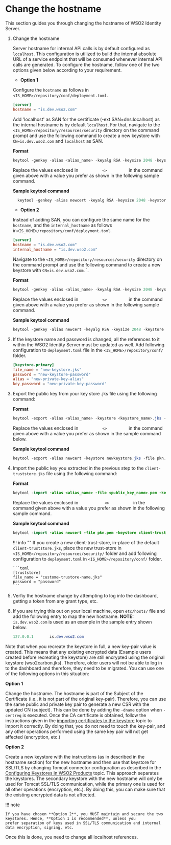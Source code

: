 # Change the hostname

This section guides you through changing the hostname of WSO2 Identity Server.

1.  Change the hostname 
    
    Server hostname for internal API calls is by default configured as `localhost`. This configuration is utilized 
    to build the internal absolute URL of a service endpoint that will be consumed whenever internal API calls are generated. To configure the hostname, follow one of the two options given below
    according to your requirement.

    - **Option 1**

    Configure the `hostname` as follows in `<IS_HOME>/repository/conf/deployment.toml`.

    ``` toml
    [server]
    hostname = "is.dev.wso2.com"
    ```
    
    Add 'localhost' as SAN for the certificate (-ext SAN=dns:localhost) as the internal hostname is by default 
    `localhost`. For that, navigate to the `<IS_HOME>/repository/resources/security` directory on the command prompt 
    and use the following command to create a new keystore with `CN=is.dev.wso2.com` and `localhost` as SAN.

    **Format**

    ``` java
    keytool -genkey -alias <alias_name> -keyalg RSA -keysize 2048 -keystore <keystore_name>.jks -dname "CN=<hostname>, OU=<organizational_unit>,O=<organization>,L=<Locality>,S=<State/province>,C=<country_code>" -storepass <keystore_password> -keypass <confirm_keystore_password> -ext SAN=dns:localhost
    ```

    Replace the values enclosed in `           <>          ` in the
    command given above with a value you prefer as shown in the following sample
    command.

    **Sample keytool command**

    ``` java
      keytool -genkey -alias newcert -keyalg RSA -keysize 2048 -keystore newkeystore.jks -dname "CN=is.dev.wso2.com, OU=Is,O=Wso2,L=SL,S=WS,C=LK" -storepass mypassword -keypass mypassword -ext SAN=dns:localhost
    ```
    
    - **Option 2**

    Instead of adding SAN, you can configure the same name for the `hostname`, and 
    the `internal_hostname` as follows in`<IS_HOME>/repository/conf/deployment.toml`.

    ``` toml
    [server]
    hostname = "is.dev.wso2.com"
    internal_hostname = "is.dev.wso2.com"
    ``` 

    Navigate to the `<IS_HOME>/repository/resources/security` directory on the command prompt and
    use the following command to create a new keystore with `CN=is.dev.wso2.com`.        `.

    **Format**

    ``` java
    keytool -genkey -alias <alias_name> -keyalg RSA -keysize 2048 -keystore <keystore_name>.jks -dname "CN=<hostname>, OU=<organizational_unit>,O=<organization>,L=<Locality>,S=<State/province>,C=<country_code>" -storepass <keystore_password> -keypass <confirm_keystore_password>
    ```

    Replace the values enclosed in `           <>          ` in the
    command given above with a value you prefer as shown in the following sample
    command.

    **Sample keytool command**

    ``` java
    keytool -genkey -alias newcert -keyalg RSA -keysize 2048 -keystore newkeystore.jks -dname "CN=is.dev.wso2.com, OU=Is,O=Wso2,L=SL,S=WS,C=LK" -storepass mypassword -keypass mypassword
    ```

2.  If the keystore name and password is changed, all the references to
    it within the WSO2 Identity Server must be updated as well. Add
    following configuration to `deployment.toml` file in the
    `<IS_HOME>/repository/conf/` folder.

    ``` toml
    [keystore.primary]
    file_name = "new-keystore.jks"
    password = "new-keystore-password"
    alias = "new-private-key-alias"
    key_password = "new-private-key-password"
    ```

3.  Export the public key from your key store .jks file using the
    following command:

    **Format**

    ``` java
    keytool -export -alias <alias_name> -keystore <keystore_name>.jks -file <public_key_name>.pem
    ```

    Replace the values enclosed in `           <>          ` in the
    command given above with a value you prefer as shown in the sample
    command below.

    **Sample keytool command**

    ``` java
    keytool -export -alias newcert -keystore newkeystore.jks -file pkn.pem
    ```

4.  Import the public key you extracted in the previous step to the `
    client-truststore.jks ` file using the following command: 

    **Format**

    ``` java
    keytool -import -alias <alias_name> -file <public_key_name>.pem -keystore client-truststore.jks -storepass <keystore_password>
    ```

    Replace the values enclosed in `            <>           ` in the
    command given above with a value you prefer as shown in the following sample
    command.

    **Sample keytool command**

    ``` java
    keytool -import -alias newcert -file pkn.pem -keystore client-truststore.jks -storepass wso2carbon
    ```

    !!! info ""
        If you create a new client-trust-store, in-place of the
        default `client-truststore.jks`, place the new trust-store in
        `<IS_HOME>/repository/resources/security/` folder and add following
        configuration to `deployment.toml` in `<IS_HOME>/repository/conf/`
        folder. 
        
        ```toml
        [truststore]
        file_name = "custome-trustore-name.jks" 
        password = "password" 
        ```
    

5.  Verfiy the hostname change by attempting to log into the dashboard,
    getting a token from any grant type, etc.

6.  If you are trying this out on your local machine, open `etc/hosts/`
    file and add the following entry to map the new hostname. **NOTE:**
    `is.dev.wso2.com` is used as an example in the sample entry shown
    below.

    ``` java
    127.0.0.1       is.dev.wso2.com
    ```

Note that when you recreate the keystore in full, a new key-pair value
is created. This means that any existing encrypted data (Example
users created before recreating the keystore) are still encrypted
using the original keystore (wso2carbon.jks). Therefore, older
users will not be able to log in to the dashboard and therefore, they need to be migrated.
You can use one of the following options in this situation:

**Option 1**

Change the hostname. The hostname is part of the Subject of the
Certificate (i.e., it is not part of the original key-pair). Therefore,
you can use the same public and private key pair to generate a new CSR
with the updated CN (subject). This can be done by adding the `-dname`
option when `-certreq` is executed. Once the CA certificate is obtained,
follow the instructions given in the [importing certificates to the
keystore](../../../deploy/security/create-new-keystores/#step-2-import-certificates-to-the-keystore) topic to import it correctly. By doing that, you do
not need to touch the key-pair, and any other operations performed using
the same key pair will not get affected (encryption, etc.)

**Option 2**

Create a new keystore with the instructions (as in described in the
hostname section) for the new hostname and then use that keystore for
SSL/TLS by changing Tomcat connector configuration as described in the
[Configuring Keystores in WSO2 Products](../../../deploy/security/configure-keystores-in-wso2-products/) topic. This approach
separates the keystores. The secondary keystore with the new hostname
will only be used for Tomcat SSL/TLS communication, while the primary
one is used for all other operations (encryption, etc.). By doing this,
you can make sure that the existing encrypted data is not affected.

!!! note
    
    If you have chosen **Option 2**, you MUST maintain and secure the two
    keystores. Hence, **Option 1 is recommended**, unless you
    prefer separation of keys used in SSL/TLS communication and internal
    data encryption, signing, etc.
    

Once this is done, you need to change all localhost references.  
